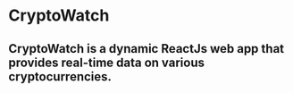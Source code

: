 # CryptoWatch
## CryptoWatch is a dynamic ReactJs web app that provides real-time data on various cryptocurrencies. 
